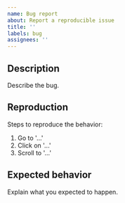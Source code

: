 ```yaml
---
name: Bug report
about: Report a reproducible issue
title: ''
labels: bug
assignees: ''
---
```


## Description

Describe the bug.

## Reproduction

Steps to reproduce the behavior:

1. Go to '...'
2. Click on '...'
3. Scroll to '...'

## Expected behavior

Explain what you expected to happen.
